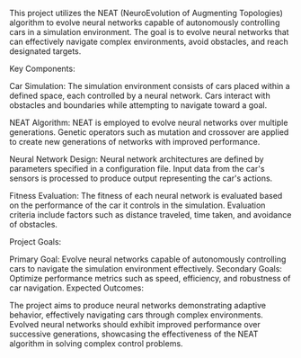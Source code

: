This project utilizes the NEAT (NeuroEvolution of Augmenting Topologies) algorithm to evolve neural networks capable of autonomously controlling cars in a simulation environment. The goal is to evolve neural networks that can effectively navigate complex environments, avoid obstacles, and reach designated targets.

Key Components:

Car Simulation: The simulation environment consists of cars placed within a defined space, each controlled by a neural network. Cars interact with obstacles and boundaries while attempting to navigate toward a goal.

NEAT Algorithm: NEAT is employed to evolve neural networks over multiple generations. Genetic operators such as mutation and crossover are applied to create new generations of networks with improved performance.

Neural Network Design: Neural network architectures are defined by parameters specified in a configuration file. Input data from the car's sensors is processed to produce output representing the car's actions.

Fitness Evaluation: The fitness of each neural network is evaluated based on the performance of the car it controls in the simulation. Evaluation criteria include factors such as distance traveled, time taken, and avoidance of obstacles.

Project Goals:

Primary Goal: Evolve neural networks capable of autonomously controlling cars to navigate the simulation environment effectively.
Secondary Goals: Optimize performance metrics such as speed, efficiency, and robustness of car navigation.
Expected Outcomes:

The project aims to produce neural networks demonstrating adaptive behavior, effectively navigating cars through complex environments.
Evolved neural networks should exhibit improved performance over successive generations, showcasing the effectiveness of the NEAT algorithm in solving complex control problems.
